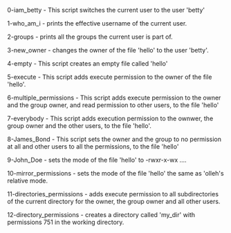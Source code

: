 0-iam_betty - This script switches the current user to the user 'betty'

1-who_am_i - prints the effective username of the current user.

2-groups - prints all the groups the current user is part of.

3-new_owner - changes the owner of the file 'hello' to the user 'betty'.

4-empty - This script creates an empty file called 'hello'

5-execute - This script adds execute permission to the owner of the file 'hello'.

6-multiple_permissions - This script adds execute permission to the owner and the group owner, and read permission to other users, to the file 'hello'

7-everybody - This script adds execution permission to the ownwer, the group owner and the other users, to the file 'hello'.

8-James_Bond - This script sets the owner and the group to no permission at all and other users to all the permissions, to the file 'hello'

9-John_Doe - sets the mode of the file 'hello' to -rwxr-x-wx ....

10-mirror_permissions - sets the mode of the file 'hello' the same as 'olleh's relative mode.

11-directories_permissions - adds execute permission to all subdirectories of the current directory for the owner, the group owner and all other users.

12-directory_permissions - creates a directory called 'my_dir' with permissions 751 in the working directory.

